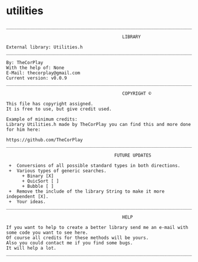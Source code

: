 # utilities
	______________________________________________________________________________________________________
  
                                                LIBRARY

 	External library: Utilities.h
 	______________________________________________________________________________________________________
 
 	By: TheCorPlay
 	With the help of: None
 	E-Mail: thecorplay@gmail.com
 	Current version: v0.0.9
 	______________________________________________________________________________________________________
 	
                                                COPYRIGHT ©
 
 	This file has copyright assigned.
 	It is free to use, but give credit used.
  	
 	Example of minimum credits:
 	Library Utilities.h made by TheCorPlay you can find this and more done for him here:
 
 	https://github.com/TheCorPlay
 	______________________________________________________________________________________________________
 	
                                             FUTURE UPDATES
 	
 	 +	Conversions of all possible standard types in both directions.
 	 +	Various types of generic searches.
 	      + Binary [X]
 	      + QuicSort [ ]
 	      + Bubble [ ]
 	 +	Remove the include of the library String to make it more independent [X].
 	 +	Your ideas.
 	______________________________________________________________________________________________________
  
                                                HELP
  
	If you want to help to create a better library send me an e-mail with some code you want to see here.
	Of course all credits for these methods will be yours.
	Also you could contact me if you find some bugs.
	It will help a lot.
	______________________________________________________________________________________________________
